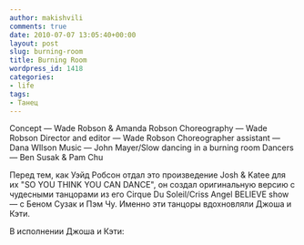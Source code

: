```yaml
---
author: makishvili
comments: true
date: 2010-07-07 13:05:40+00:00
layout: post
slug: burning-room
title: Burning Room
wordpress_id: 1418
categories:
- life
tags:
- Танец
---
```


Concept — Wade Robson & Amanda Robson
Choreography — Wade Robson
Director and editor — Wade Robson
Choreographer assistant — Dana WIlson
Music — John Mayer/Slow dancing in a burning room
Dancers — Ben Susak & Pam Chu




Перед тем, как  Уэйд Робсон отдал это произведение Josh & Katee для их "SO YOU THINK YOU CAN DANCE", он создал оригинальную версию с чудесными танцорами из его Cirque Du Soleil/Criss Angel BELIEVE show — с Беном Сузак и Пэм Чу. Именно эти танцоры  вдохновляли Джоша и Кэти.


В исполнении Джоша и Кэти:

